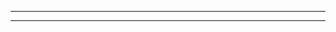 - - -
- - -

 

<YouTube id='PL1gv5yv3DoZME1xe5fBEHd0rKPW_xNpF3' playlist /> <PatternDocs pattern='bruce' />

